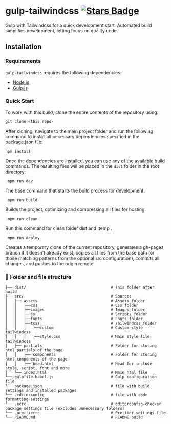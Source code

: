 gulp-tailwindcss <a href="https://github.com/tagtwp/gulp-tailwindcss/stargazers"><img src="https://img.shields.io/github/stars/tagtwp/gulp-tailwindcss" alt="Stars Badge"/></a>
=== 

Gulp with Tailwindcss for a quick development start. Automated build simplifies development, letting focus on quality code.

Installation
---------------

### Requirements

`gulp-tailwindcss` requires the following dependencies:

- [Node.js](https://nodejs.org/)
- [Gulp.js](https://gulpjs.com/)

### Quick Start

To work with this build, clone the entire contents of the repository using:<br>

`git clone <this repo>`

After cloning, navigate to the main project folder and run the following command to install all necessary dependencies specified in the package.json file:<br>

```shell
npm install
```

Once the dependencies are installed, you can use any of the available build commands. The resulting files will be placed in the `dist` folder in the root directory:

 ```shell
  npm run dev
``` 
The base command that starts the build process for development.

 ```shell
  npm run build
``` 
Builds the project, optimizing and compressing all files for hosting.

 ```shell
  npm run clean
``` 
Run this command for clean folder dist and .temp .

 ```shell
  npm run deploy
``` 
Creates a temporary clone of the current repository, generates a gh-pages branch if it doesn't already exist, copies all files from the base path (or those matching patterns from the optional src configuration), commits all changes, and pushes to the origin remote.

### 📝 Folder and file structure
```
├── dist/                                     # This folder after build
├── src/                                      # Sources
│   ├── assets                                # Assets folder
│   │	├──css                                # Css folder
│   │	├──images                             # Images folder
│   │	├──js                                 # Scripts folder
│   │	├──fonts                              # Fonts folder
│   │	├──tcss                               # Tailwindcss folder
│   │	│   ├──custom                         # Custom style tailwindcss
│   │	│   ├──style.css                      # Main style file tailwindcss
│   ├── partials                              # Folder for storing html partials of the page
│   │	├── components                        # Folder for storing html components of the page
│   │	├── head.html                         # Head for include style, script, font and more
│   └── index.html                            # Main html file
└── gulpfile.babel.js                         # Gulp configuration file
└── package.json                              # file with build settings and installed packages
└── .editorconfig                             # file with code formatting settings
└── .ecrc                                     # editorconfig-checker package settings file (excludes unnecessary folders)
└── .prettierrc                               # Prettier settings file
└── README.md                                 # README build
```
